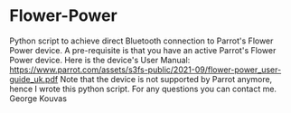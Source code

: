 # Flower-Power
Python script to achieve direct Bluetooth connection to Parrot's Flower Power device.
A pre-requisite is that you have an active Parrot's Flower Power device.
Here is the device's User Manual: https://www.parrot.com/assets/s3fs-public/2021-09/flower-power_user-guide_uk.pdf 
Note that the device is not supported by Parrot anymore, hence I wrote this python script.
For any questions you can contact me.
George Kouvas
